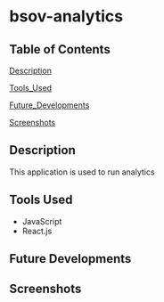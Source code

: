 # bsov-analytics

## Table of Contents

[Description](#description)

[Tools_Used](#tools-used)

[Future_Developments](#future-developments)

[Screenshots](#screenshots)

## Description

This application is used to run analytics

## Tools Used

* JavaScript
* React.js

## Future Developments


## Screenshots